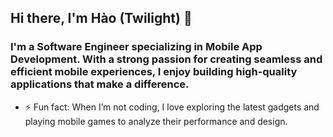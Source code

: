 ## Hi there, I'm Hào (Twilight) 👋
### I'm a Software Engineer specializing in Mobile App Development. With a strong passion for creating seamless and efficient mobile experiences, I enjoy building high-quality applications that make a difference.

- ⚡ Fun fact: When I’m not coding, I love exploring the latest gadgets and playing mobile games to analyze their performance and design.
